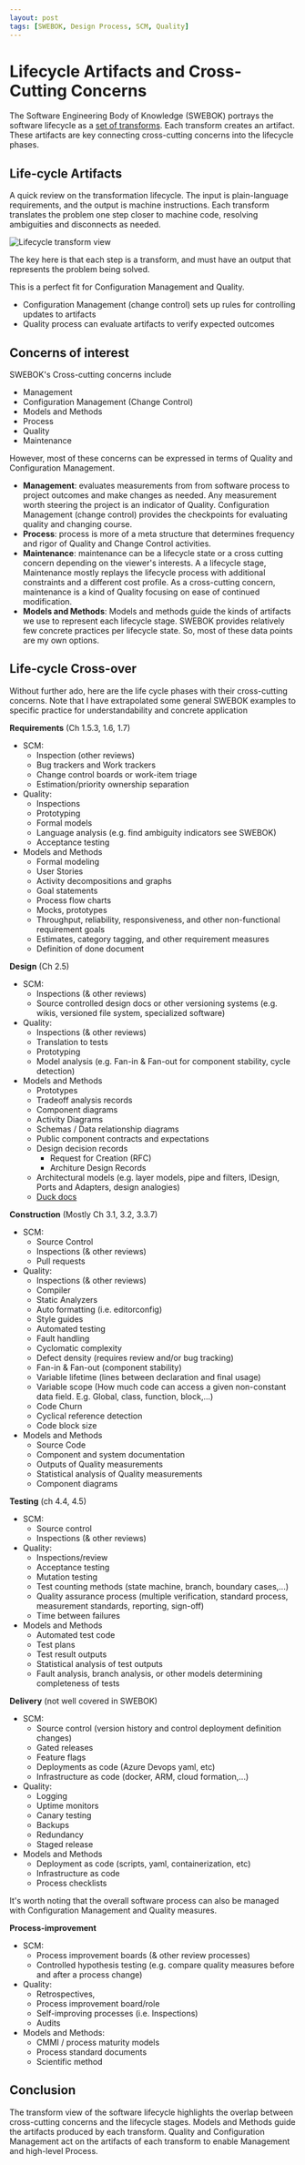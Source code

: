 ```yaml
---
layout: post
tags: [SWEBOK, Design Process, SCM, Quality]
---
```


# Lifecycle Artifacts and Cross-Cutting Concerns

The Software Engineering Body of Knowledge (SWEBOK) portrays the software lifecycle as a [set of transforms](./2021-07-16-Swebok-transform-view.md). Each transform creates an artifact. These artifacts are key connecting cross-cutting concerns into the lifecycle phases.

## Life-cycle Artifacts

A quick review on the transformation lifecycle. The input is plain-language requirements, and the output is machine instructions. Each transform translates the problem one step closer to machine code, resolving ambiguities and disconnects as needed.

![Lifecycle transform view](../post-media/SWEBOK-transform/transform-pipe.drawio.svg)


The key here is that each step is a transform, and must have an output that represents the problem being solved.

This is a perfect fit for Configuration Management and Quality.
- Configuration Management (change control) sets up rules for controlling updates to artifacts
- Quality process can evaluate artifacts to verify expected outcomes

## Concerns of interest

SWEBOK's Cross-cutting concerns include 
- Management
- Configuration Management (Change Control)
- Models and Methods
- Process
- Quality
- Maintenance

However, most of these concerns can be expressed in terms of Quality and Configuration Management.
- **Management**: evaluates measurements from from software process to project outcomes and make changes as needed. Any measurement worth steering the project is an indicator of Quality. Configuration Management (change control) provides the checkpoints for evaluating quality and changing course.
- **Process**: process is more of a meta structure that determines frequency and rigor of Quality and Change Control activities.
- **Maintenance**: maintenance can be a lifecycle state or a cross cutting concern depending on the viewer's interests. A a lifecycle stage, Maintenance mostly replays the lifecycle process with additional constraints and a different cost profile. As a cross-cutting concern, maintenance is a kind of Quality focusing on ease of continued modification.
- **Models and Methods**: Models and methods guide the kinds of artifacts we use to represent each lifecycle stage. SWEBOK provides relatively few concrete practices per lifecycle state. So, most of these data points are my own options.


## Life-cycle Cross-over

Without further ado, here are the life cycle phases with their cross-cutting concerns. Note that I have extrapolated some general SWEBOK examples to specific practice for understandability and concrete application

**Requirements** (Ch 1.5.3, 1.6, 1.7)
  - SCM: 
    - Inspection (other reviews)
    - Bug trackers and Work trackers
    - Change control boards or work-item triage
    - Estimation/priority ownership separation
  - Quality: 
    - Inspections
    - Prototyping
    - Formal models
    - Language analysis (e.g. find ambiguity indicators see SWEBOK)
    - Acceptance testing
  - Models and Methods
    - Formal modeling
    - User Stories
    - Activity decompositions and graphs
    - Goal statements
    - Process flow charts
    - Mocks, prototypes
    - Throughput, reliability, responsiveness, and other non-functional requirement goals
    - Estimates, category tagging, and other requirement measures
    - Definition of done document

**Design** (Ch 2.5)
  - SCM: 
    - Inspections (& other reviews)
    - Source controlled design docs or other versioning systems (e.g. wikis, versioned file system, specialized software)
  - Quality: 
    - Inspections (& other reviews)
    - Translation to tests
    - Prototyping
    - Model analysis (e.g. Fan-in & Fan-out for component stability, cycle detection)
  - Models and Methods
    - Prototypes
    - Tradeoff analysis records
    - Component diagrams
    - Activity Diagrams
    - Schemas / Data relationship diagrams
    - Public component contracts and expectations
    - Design decision records 
      - Request for Creation (RFC)
      - Architure Design Records
    - Architectural models (e.g. layer models, pipe and filters, IDesign, Ports and Adapters, design analogies)
    - [Duck docs](../_posts/2020-10-02-Whats-Your-Duck.md)
  
**Construction** (Mostly Ch 3.1, 3.2, 3.3.7)
  - SCM: 
    - Source Control
    - Inspections (& other reviews)
    - Pull requests
  - Quality:
    - Inspections (& other reviews)
    - Compiler
    - Static Analyzers
    - Auto formatting (i.e. editorconfig)
    - Style guides
    - Automated testing
    - Fault handling
    - Cyclomatic complexity
    - Defect density (requires review and/or bug tracking)
    - Fan-in & Fan-out (component stability)
    - Variable lifetime (lines between declaration and final usage)
    - Variable scope (How much code can access a given non-constant data field. E.g. Global, class, function, block,...)
    - Code Churn
    - Cyclical reference detection
    - Code block size
  - Models and Methods
    - Source Code
    - Component and system documentation
    - Outputs of Quality measurements
    - Statistical analysis of Quality measurements
    - Component diagrams

**Testing** (ch 4.4, 4.5)
  - SCM: 
    - Source control
    - Inspections (& other reviews)
  - Quality:
    - Inspections/review
    - Acceptance testing
    - Mutation testing
    - Test counting methods (state machine, branch, boundary cases,...)
    - Quality assurance process (multiple verification, standard process, measurement standards, reporting, sign-off)
    - Time between failures
  - Models and Methods
    - Automated test code
    - Test plans
    - Test result outputs
    - Statistical analysis of test outputs
    - Fault analysis, branch analysis, or other models determining completeness of tests

**Delivery** (not well covered in SWEBOK)
  - SCM: 
    - Source control (version history and control deployment definition changes)
    - Gated releases
    - Feature flags
    - Deployments as code (Azure Devops yaml, etc)
    - Infrastructure as code (docker, ARM, cloud formation,...)
  - Quality:
    - Logging
    - Uptime monitors
    - Canary testing
    - Backups
    - Redundancy
    - Staged release
  - Models and Methods
    - Deployment as code (scripts, yaml, containerization, etc)
    - Infrastructure as code
    - Process checklists

It's worth noting that the overall software process can also be managed with Configuration Management and Quality measures.

**Process-improvement** 
  - SCM:
    - Process improvement boards (& other review processes)
    - Controlled hypothesis testing (e.g. compare quality measures before and after a process change)
  - Quality:
    -  Retrospectives,
    -  Process improvement board/role
    -  Self-improving processes (i.e. Inspections)
    -  Audits 
  - Models and Methods:
    - CMMI / process maturity models
    - Process standard documents 
    - Scientific method


## Conclusion

The transform view of the software lifecycle highlights the overlap between cross-cutting concerns and the lifecycle stages. Models and Methods guide the artifacts produced by each transform. Quality and Configuration Management act on the artifacts of each transform to enable Management and high-level Process.